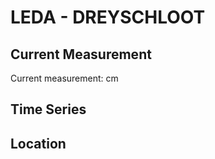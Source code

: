# LEDA - DREYSCHLOOT

## Current Measurement

Current measurement: <Value topic="rivers/pegel-online/LEDA/DREYSCHLOOT/measurementValue"/> cm

## Time Series

<TimeSeries topic="rivers/pegel-online/LEDA/DREYSCHLOOT/measurementValue" period="week" />

## Location

<WorldMap>
  <Marker lat="53.17799362841171" lon="7.66914003439416" labelTopic="rivers/pegel-online/LEDA/DREYSCHLOOT/measurementValue" />
</WorldMap>
